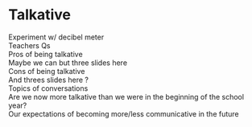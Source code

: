# Talkative
Experiment w/ decibel meter <br />
Teachers Qs <br />
Pros of being talkative <br />
Maybe we can but three slides here <br/>
Cons of being talkative <br />
And threes slides here ? </br>
Topics of conversations <br />
Are we now more talkative than we were in the beginning of the school year? <br/>
Our expectations of becoming more/less communicative in the future <br />
